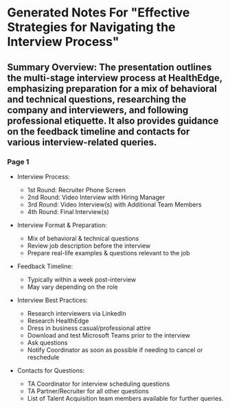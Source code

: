 # Generated Notes For "Effective Strategies for Navigating the Interview Process"

## Summary Overview: The presentation outlines the multi-stage interview process at HealthEdge, emphasizing preparation for a mix of behavioral and technical questions, researching the company and interviewers, and following professional etiquette. It also provides guidance on the feedback timeline and contacts for various interview-related queries.
### Page 1
- Interview Process:
   - 1st Round: Recruiter Phone Screen
   - 2nd Round: Video Interview with Hiring Manager
   - 3rd Round: Video Interview(s) with Additional Team Members
   - 4th Round: Final Interview(s)

- Interview Format & Preparation:
   - Mix of behavioral & technical questions
   - Review job description before the interview
   - Prepare real-life examples & questions relevant to the job

- Feedback Timeline: 
   - Typically within a week post-interview
   - May vary depending on the role

- Interview Best Practices:
   - Research interviewers via LinkedIn
   - Research HealthEdge
   - Dress in business casual/professional attire
   - Download and test Microsoft Teams prior to the interview
   - Ask questions
   - Notify Coordinator as soon as possible if needing to cancel or reschedule

- Contacts for Questions:
   - TA Coordinator for interview scheduling questions
   - TA Partner/Recruiter for all other questions
   - List of Talent Acquisition team members available for further queries.
